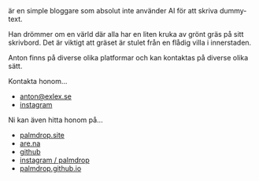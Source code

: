 <script>
  import TitleText from "$lib/components/text/TitleText.svelte";
</script>

<TitleText>
  är en simple bloggare som absolut inte använder AI för att skriva dummy-text.
</TitleText>

Han drömmer om en värld där alla har en liten kruka av grönt gräs på sitt skrivbord.
Det är viktigt att gräset är stulet från en flådig villa i innerstaden.

Anton finns på diverse olika platformar och kan kontaktas på diverse olika sätt.

Kontakta honom...

* [anton@exlex.se](mailto:anton@exlex.se)
* [instagram](https://www.instagram.com/__.a.__.n.__.t.__.o.__.n.__/)

Ni kan även hitta honom på...
* [palmdrop.site](https://palmdrop.site)
* [are.na](https://are.na/palmdrop)
* [github](https://github.io/palmdrop)
* [instagram / palmdrop](https://instagram.com/palmdrop)
* [palmdrop.github.io](https://palmdrop.github.io)